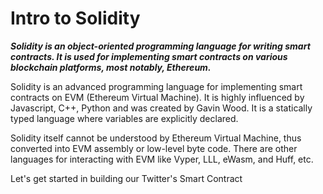 # Intro to Solidity

***Solidity is an object-oriented programming language for writing smart contracts. It is used for implementing smart contracts on various blockchain platforms, most notably, Ethereum.***


Solidity is an advanced programming language for implementing smart contracts on EVM (Ethereum Virtual Machine). It is highly influenced by Javascript, C++, Python and was created by Gavin Wood. It is a statically typed language where variables are explicitly declared. 

Solidity itself cannot be understood by Ethereum Virtual Machine, thus converted into EVM assembly or low-level byte code. There are other languages for interacting with EVM like Vyper, LLL, eWasm, and Huff, etc.

Let's get started in building our Twitter's Smart Contract